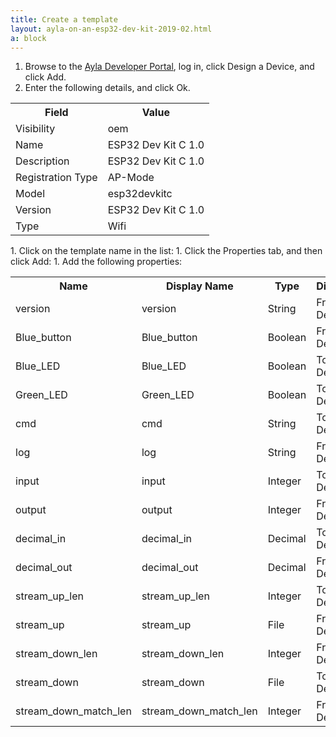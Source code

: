 ```yaml
---
title: Create a template
layout: ayla-on-an-esp32-dev-kit-2019-02.html
a: block
---
```


1. Browse to the [Ayla Developer Portal](/archive/ayla-developer-portal/), log in, click Design a Device, and click Add.
1. Enter the following details, and click Ok.
<table>
<tr><th>Field</th><th>Value</th></tr>
<tr><td>Visibility</td><td>oem</td></tr>
<tr><td>Name</td><td>ESP32 Dev Kit C 1.0</td></tr>
<tr><td>Description</td><td>ESP32 Dev Kit C 1.0</td></tr>
<tr><td>Registration Type</td><td>AP-Mode</td></tr>
<tr><td>Model</td><td>esp32devkitc</td></tr>
<tr><td>Version</td><td>ESP32 Dev Kit C 1.0</td></tr>
<tr><td>Type</td><td>Wifi</td></tr>
</table>
1. Click on the template name in the list:
1. Click the Properties tab, and then click Add:
1. Add the following properties:
<table>
<tr><th>Name</th><th>Display Name</th><th>Type</th><th>Direction</th><th>Scope</th></tr>
<tr><td>version</td><td>version</td><td>String</td><td>From Device</td><td>user</td></tr>
<tr><td>Blue_button</td><td>Blue_button</td><td>Boolean</td><td>From Device</td><td>user</td></tr>
<tr><td>Blue_LED</td><td>Blue_LED</td><td>Boolean</td><td>To Device</td><td>user</td></tr>
<tr><td>Green_LED</td><td>Green_LED</td><td>Boolean</td><td>To Device</td><td>user</td></tr>
<tr><td>cmd</td><td>cmd</td><td>String</td><td>To Device</td><td>user</td></tr>
<tr><td>log</td><td>log</td><td>String</td><td>From Device</td><td>user</td></tr>
<tr><td>input</td><td>input</td><td>Integer</td><td>To Device</td><td>user</td></tr>
<tr><td>output</td><td>output</td><td>Integer</td><td>From Device</td><td>user</td></tr>
<tr><td>decimal_in</td><td>decimal_in</td><td>Decimal</td><td>To Device</td><td>user</td></tr>
<tr><td>decimal_out</td><td>decimal_out</td><td>Decimal</td><td>From Device</td><td>user</td></tr>
<tr><td>stream_up_len</td><td>stream_up_len</td><td>Integer</td><td>To Device</td><td>user</td></tr>
<tr><td>stream_up</td><td>stream_up</td><td>File</td><td>From Device</td><td>user</td></tr>
<tr><td>stream_down_len</td><td>stream_down_len</td><td>Integer</td><td>From Device</td><td>user</td></tr>
<tr><td>stream_down</td><td>stream_down</td><td>File</td><td>To Device</td><td>user</td></tr>
<tr><td>stream_down_match_len</td><td>stream_down_match_len</td><td>Integer</td><td>From Device</td><td>user</td></tr>
</table>
